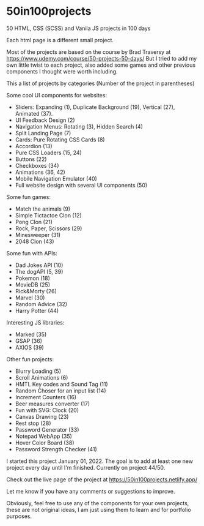 # 50in100projects

50 HTML, CSS (SCSS) and Vanila JS projects in 100 days

Each html page is a different small project.

Most of the projects are based on the course by Brad Traversy at
https://www.udemy.com/course/50-projects-50-days/
But I tried to add my own little twist to each project, also added some games and other previous components I thought were worth including.

This a list of projects by categories (Number of the project in parentheses)

Some cool UI components for websites:

- Sliders: Expanding (1), Duplicate Background (19), Vertical (27), Animated (37).
- UI Feedback Design (2)
- Navigation Menus: Rotating (3), Hidden Search (4)
- Split Landing Page (7)
- Cards: Pure Rotating CSS Cards (8)
- Accordion (13)
- Pure CSS Loaders (15, 24)
- Buttons (22)
- Checkboxes (34)
- Animations (36, 42)
- Mobile Navigation Emulator (40)
- Full website design with several UI components (50)

Some fun games:

- Match the animals (9)
- Simple Tictactoe Clon (12)
- Pong Clon (21)
- Rock, Paper, Scissors (29)
- Minesweeper (31)
- 2048 Clon (43)

Some fun with APIs:

- Dad Jokes API (10)
- The dogAPI (5, 39)
- Pokemon (18)
- MovieDB (25)
- Rick&Morty (26)
- Marvel (30)
- Random Advice (32)
- Harry Potter (44)

Interesting JS libraries:

- Marked (35)
- GSAP (36)
- AXIOS (39)

Other fun projects:

- Blurry Loading (5)
- Scroll Animations (6)
- HMTL Key codes and Sound Tag (11)
- Random Choser for an input list (14)
- Increment Counters (16)
- Beer measures converter (17)
- Fun with SVG: Clock (20)
- Canvas Drawing (23)
- Rest stop (28)
- Password Generator (33)
- Notepad WebApp (35)
- Hover Color Board (38)
- Password Strength Checker (41)

I started this project January 01, 2022.
The goal is to add at least one new project every day until I'm finished. Currently on project 44/50.

Check out the live page of the project at
https://50in100projects.netlify.app/

Let me know if you have any comments or suggestions to improve.

Obviously, feel free to use any of the components for your own projects, these are not original ideas, I am just using them to learn and for portfolio purposes.
